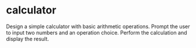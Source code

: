 # calculator
Design a simple calculator with basic arithmetic operations.
Prompt the user to input two numbers and an operation choice.
Perform the calculation and display the result.
